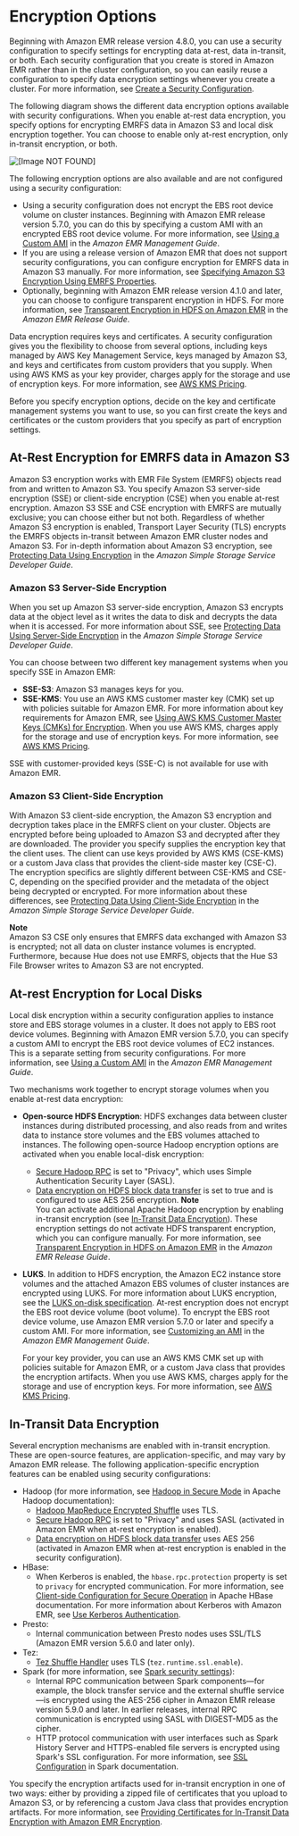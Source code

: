 # Encryption Options<a name="emr-data-encryption-options"></a>

Beginning with Amazon EMR release version 4\.8\.0, you can use a security configuration to specify settings for encrypting data at\-rest, data in\-transit, or both\. Each security configuration that you create is stored in Amazon EMR rather than in the cluster configuration, so you can easily reuse a configuration to specify data encryption settings whenever you create a cluster\. For more information, see [Create a Security Configuration](emr-create-security-configuration.md)\.

The following diagram shows the different data encryption options available with security configurations\. When you enable at\-rest data encryption, you specify options for encrypting EMRFS data in Amazon S3 and local disk encryption together\. You can choose to enable only at\-rest encryption, only in\-transit encryption, or both\.

![\[Image NOT FOUND\]](http://docs.aws.amazon.com/emr/latest/ManagementGuide/images/emr-encryption.png)

The following encryption options are also available and are not configured using a security configuration:
+ Using a security configuration does not encrypt the EBS root device volume on cluster instances\. Beginning with Amazon EMR release version 5\.7\.0, you can do this by specifying a custom AMI with an encrypted EBS root device volume\. For more information, see [Using a Custom AMI](http://docs.aws.amazon.com/emr/latest/ManagementGuide/emr-custom-ami.html) in the *Amazon EMR Management Guide*\.
+ If you are using a release version of Amazon EMR that does not support security configurations, you can configure encryption for EMRFS data in Amazon S3 manually\. For more information, see [Specifying Amazon S3 Encryption Using EMRFS Properties](emr-emrfs-encryption.md)\.
+ Optionally, beginning with Amazon EMR release version 4\.1\.0 and later, you can choose to configure transparent encryption in HDFS\. For more information, see [Transparent Encryption in HDFS on Amazon EMR](http://docs.aws.amazon.com/emr/latest/ReleaseGuide/emr-hdfs-config.html#emr-encryption-tdehdfs) in the *Amazon EMR Release Guide*\.

Data encryption requires keys and certificates\. A security configuration gives you the flexibility to choose from several options, including keys managed by AWS Key Management Service, keys managed by Amazon S3, and keys and certificates from custom providers that you supply\. When using AWS KMS as your key provider, charges apply for the storage and use of encryption keys\. For more information, see [AWS KMS Pricing](https://aws.amazon.com/kms/pricing/)\.

Before you specify encryption options, decide on the key and certificate management systems you want to use, so you can first create the keys and certificates or the custom providers that you specify as part of encryption settings\.

## At\-Rest Encryption for EMRFS data in Amazon S3<a name="emr-encryption-s3"></a>

Amazon S3 encryption works with EMR File System \(EMRFS\) objects read from and written to Amazon S3\. You specify Amazon S3 server\-side encryption \(SSE\) or client\-side encryption \(CSE\) when you enable at\-rest encryption\. Amazon S3 SSE and CSE encryption with EMRFS are mutually exclusive; you can choose either but not both\. Regardless of whether Amazon S3 encryption is enabled, Transport Layer Security \(TLS\) encrypts the EMRFS objects in\-transit between Amazon EMR cluster nodes and Amazon S3\. For in\-depth information about Amazon S3 encryption, see [Protecting Data Using Encryption](http://docs.aws.amazon.com/AmazonS3/latest/dev/UsingEncryption.html) in the *Amazon Simple Storage Service Developer Guide*\. 

### Amazon S3 Server\-Side Encryption<a name="emr-encryption-s3-sse"></a>

When you set up Amazon S3 server\-side encryption, Amazon S3 encrypts data at the object level as it writes the data to disk and decrypts the data when it is accessed\. For more information about SSE, see [Protecting Data Using Server\-Side Encryption](http://docs.aws.amazon.com/AmazonS3/latest/dev/serv-side-encryption.html) in the *Amazon Simple Storage Service Developer Guide*\.

You can choose between two different key management systems when you specify SSE in Amazon EMR: 
+ **SSE\-S3**: Amazon S3 manages keys for you\.
+ **SSE\-KMS**: You use an AWS KMS customer master key \(CMK\) set up with policies suitable for Amazon EMR\. For more information about key requirements for Amazon EMR, see [Using AWS KMS Customer Master Keys \(CMKs\) for Encryption](emr-encryption-enable.md#emr-awskms-keys)\. When you use AWS KMS, charges apply for the storage and use of encryption keys\. For more information, see [AWS KMS Pricing](https://aws.amazon.com/kms/pricing/)\.

SSE with customer\-provided keys \(SSE\-C\) is not available for use with Amazon EMR\.

### Amazon S3 Client\-Side Encryption<a name="emr-encryption-s3-cse"></a>

With Amazon S3 client\-side encryption, the Amazon S3 encryption and decryption takes place in the EMRFS client on your cluster\. Objects are encrypted before being uploaded to Amazon S3 and decrypted after they are downloaded\. The provider you specify supplies the encryption key that the client uses\. The client can use keys provided by AWS KMS \(CSE\-KMS\) or a custom Java class that provides the client\-side master key \(CSE\-C\)\. The encryption specifics are slightly different between CSE\-KMS and CSE\-C, depending on the specified provider and the metadata of the object being decrypted or encrypted\. For more information about these differences, see [Protecting Data Using Client\-Side Encryption](http://docs.aws.amazon.com/AmazonS3/latest/dev/UsingClientSideEncryption.html) in the *Amazon Simple Storage Service Developer Guide*\.

**Note**  
Amazon S3 CSE only ensures that EMRFS data exchanged with Amazon S3 is encrypted; not all data on cluster instance volumes is encrypted\. Furthermore, because Hue does not use EMRFS, objects that the Hue S3 File Browser writes to Amazon S3 are not encrypted\.

## At\-rest Encryption for Local Disks<a name="emr-encryption-localdisk"></a>

Local disk encryption within a security configuration applies to instance store and EBS storage volumes in a cluster\. It does not apply to EBS root device volumes\. Beginning with Amazon EMR version 5\.7\.0, you can specify a custom AMI to encrypt the EBS root device volumes of EC2 instances\. This is a separate setting from security configurations\. For more information, see [Using a Custom AMI](http://docs.aws.amazon.com/emr/latest/ManagementGuide/emr-custom-ami.html) in the *Amazon EMR Management Guide*\. 

Two mechanisms work together to encrypt storage volumes when you enable at\-rest data encryption:
+ **Open\-source HDFS Encryption**: HDFS exchanges data between cluster instances during distributed processing, and also reads from and writes data to instance store volumes and the EBS volumes attached to instances\. The following open\-source Hadoop encryption options are activated when you enable local\-disk encryption:
  + [Secure Hadoop RPC](https://hadoop.apache.org/docs/r2.7.2/hadoop-project-dist/hadoop-common/SecureMode.html#Data_Encryption_on_RPC) is set to "Privacy", which uses Simple Authentication Security Layer \(SASL\)\. 
  + [Data encryption on HDFS block data transfer](https://hadoop.apache.org/docs/r2.7.2/hadoop-project-dist/hadoop-common/SecureMode.html#Data_Encryption_on_Block_data_transfer.) is set to true and is configured to use AES 256 encryption\.
**Note**  
You can activate additional Apache Hadoop encryption by enabling in\-transit encryption \(see [In\-Transit Data Encryption](#emr-encryption-intransit)\)\. These encryption settings do not activate HDFS transparent encryption, which you can configure manually\. For more information, see [Transparent Encryption in HDFS on Amazon EMR](http://docs.aws.amazon.com/emr/latest/ReleaseGuide/emr-encryption-tdehdfs.html) in the *Amazon EMR Release Guide*\.
+ **LUKS**\. In addition to HDFS encryption, the Amazon EC2 instance store volumes and the attached Amazon EBS volumes of cluster instances are encrypted using LUKS\. For more information about LUKS encryption, see the [LUKS on\-disk specification](https://gitlab.com/cryptsetup/cryptsetup/wikis/Specification)\. At\-rest encryption does not encrypt the EBS root device volume \(boot volume\)\. To encrypt the EBS root device volume, use Amazon EMR version 5\.7\.0 or later and specify a custom AMI\. For more information, see [Customizing an AMI](http://docs.aws.amazon.com/emr/latest/ManagementGuide/emr-custom-ami.html) in the *Amazon EMR Management Guide*\.

  For your key provider, you can use an AWS KMS CMK set up with policies suitable for Amazon EMR, or a custom Java class that provides the encryption artifacts\. When you use AWS KMS, charges apply for the storage and use of encryption keys\. For more information, see [AWS KMS Pricing](https://aws.amazon.com/kms/pricing/)\.

## In\-Transit Data Encryption<a name="emr-encryption-intransit"></a>

Several encryption mechanisms are enabled with in\-transit encryption\. These are open\-source features, are application\-specific, and may vary by Amazon EMR release\. The following application\-specific encryption features can be enabled using security configurations:
+ Hadoop \(for more information, see [Hadoop in Secure Mode](https://hadoop.apache.org/docs/r2.7.2/hadoop-project-dist/hadoop-common/SecureMode.html) in Apache Hadoop documentation\): 
  + [Hadoop MapReduce Encrypted Shuffle](https://hadoop.apache.org/docs/r2.7.1/hadoop-mapreduce-client/hadoop-mapreduce-client-core/EncryptedShuffle.html) uses TLS\.
  + [Secure Hadoop RPC](https://hadoop.apache.org/docs/r2.7.2/hadoop-project-dist/hadoop-common/SecureMode.html#Data_Encryption_on_RPC) is set to "Privacy" and uses SASL \(activated in Amazon EMR when at\-rest encryption is enabled\)\.
  + [Data encryption on HDFS block data transfer](https://hadoop.apache.org/docs/r2.7.2/hadoop-project-dist/hadoop-common/SecureMode.html#Data_Encryption_on_Block_data_transfer.) uses AES 256 \(activated in Amazon EMR when at\-rest encryption is enabled in the security configuration\)\. 
+ HBase:
  + When Kerberos is enabled, the `hbase.rpc.protection` property is set to `privacy` for encrypted communication\. For more information, see [Client\-side Configuration for Secure Operation](http://hbase.apache.org/0.94/book/security.html#d1984e4501) in Apache HBase documentation\. For more information about Kerberos with Amazon EMR, see [Use Kerberos Authentication](emr-kerberos.md)\.
+ Presto:
  + Internal communication between Presto nodes uses SSL/TLS \(Amazon EMR version 5\.6\.0 and later only\)\.
+ Tez:
  + [Tez Shuffle Handler](https://tez.apache.org/releases/0.8.4/tez-runtime-library-javadocs/configs/TezRuntimeConfiguration.html) uses TLS \(`tez.runtime.ssl.enable`\)\.
+ Spark \(for more information, see [Spark security settings](http://spark.apache.org/docs/latest/security.html)\):
  + Internal RPC communication between Spark components—for example, the block transfer service and the external shuffle service—is encrypted using the AES\-256 cipher in Amazon EMR release version 5\.9\.0 and later\. In earlier releases, internal RPC communication is encrypted using SASL with DIGEST\-MD5 as the cipher\.
  + HTTP protocol communication with user interfaces such as Spark History Server and HTTPS\-enabled file servers is encrypted using Spark's SSL configuration\. For more information, see [SSL Configuration](https://spark.apache.org/docs/latest/security.html#ssl-configuration) in Spark documentation\.

You specify the encryption artifacts used for in\-transit encryption in one of two ways: either by providing a zipped file of certificates that you upload to Amazon S3, or by referencing a custom Java class that provides encryption artifacts\. For more information, see [Providing Certificates for In\-Transit Data Encryption with Amazon EMR Encryption](emr-encryption-enable.md#emr-encryption-certificates)\.